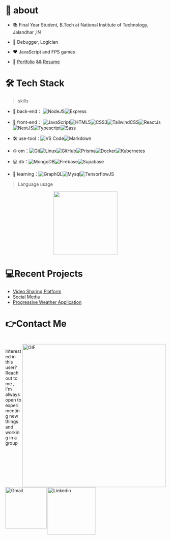 # 🚀 about

- 📚 Final Year Student, B.Tech at National Institute of Technology, Jalandhar ,IN
- 💬 Debugger, Logician
- ❤️ JavaScript and FPS games

- 🚀 [Portfolio]() && [Resume](https://docs.google.com/document/d/1kZ_5MpRZA8aIeyvnAqJ1LCsfqwsZGIk3/edit?usp=sharing&ouid=114570265389254188818&rtpof=true&sd=true)



# 🛠 Tech Stack

> skills

- 🔭 back-end： ![NodeJS](https://img.shields.io/badge/Node.js-339933.svg?style=for-the-badge&logo=nodedotjs&logoColor=white)![Express](https://img.shields.io/badge/Express-000000.svg?style=for-the-badge&logo=Express&logoColor=white)

- 👯 front-end： ![JavaScript](https://img.shields.io/badge/JavaScript-F7DF1E.svg?style=for-the-badge&logo=JavaScript&logoColor=black)![HTML5](https://img.shields.io/badge/HTML5-E34F26.svg?style=for-the-badge&logo=HTML5&logoColor=white)![CSS3](https://img.shields.io/badge/CSS3-1572B6.svg?style=for-the-badge&logo=CSS3&logoColor=white)![TailwindCSS](https://img.shields.io/badge/Tailwind%20CSS-06B6D4.svg?style=for-the-badge&logo=Tailwind-CSS&logoColor=white)![ReactJs](https://img.shields.io/badge/React-61DAFB.svg?style=for-the-badge&logo=React&logoColor=black)![NextJS](https://img.shields.io/badge/Next.js-000000.svg?style=for-the-badge&logo=nextdotjs&logoColor=white)![Typescript](https://img.shields.io/badge/TypeScript-3178C6.svg?style=for-the-badge&logo=TypeScript&logoColor=white)![Sass](https://img.shields.io/badge/Sass-CC6699.svg?style=for-the-badge&logo=Sass&logoColor=white)

- :hammer_and_wrench: use-tool：![VS Code](https://img.shields.io/badge/Visual%20Studio%20Code-007ACC.svg?style=for-the-badge&logo=Visual-Studio-Code&logoColor=white)![Markdown](https://img.shields.io/badge/Markdown-000000.svg?style=for-the-badge&logo=Markdown&logoColor=white)

- ⚙️ om：![Git](https://img.shields.io/badge/Git-F05032.svg?style=for-the-badge&logo=Git&logoColor=white)![Linux](https://img.shields.io/badge/Linux-FCC624.svg?style=for-the-badge&logo=Linux&logoColor=black)![GitHub](https://img.shields.io/badge/GitHub-181717.svg?style=for-the-badge&logo=GitHub&logoColor=white)![Prisma](https://img.shields.io/badge/Prisma-2D3748.svg?style=for-the-badge&logo=Prisma&logoColor=white)![Docker](https://img.shields.io/badge/Docker-2496ED.svg?style=for-the-badge&logo=Docker&logoColor=white)![Kubernetes](https://img.shields.io/badge/Kubernetes-326CE5.svg?style=for-the-badge&logo=Kubernetes&logoColor=white)

- 💻 db：![MongoDB](https://img.shields.io/badge/MongoDB-47A248.svg?style=for-the-badge&logo=MongoDB&logoColor=white)![Firebase](https://img.shields.io/badge/Firebase-FFCA28.svg?style=for-the-badge&logo=Firebase&logoColor=black)![Supabase](https://img.shields.io/badge/Supabase-3ECF8E.svg?style=for-the-badge&logo=Supabase&logoColor=white)

- 🌱 learning：![GraphQL](https://img.shields.io/badge/GraphQL-E10098.svg?style=for-the-badge&logo=GraphQL&logoColor=white)![Mysql](https://img.shields.io/badge/MySQL-4479A1.svg?style=for-the-badge&logo=MySQL&logoColor=white)![TensorflowJS](https://img.shields.io/badge/TensorFlow-FF6F00.svg?style=for-the-badge&logo=TensorFlow&logoColor=white)

  

> Language usage

<div align="center">
    <img height="200px" src="https://github-readme-stats-api-holic-x.vercel.app/api/top-langs/?username=ScriptedPranav&theme=gruvbox_light&layout=compact"/>
</div>



# 💻Recent Projects

<!-- BLOG-POST-LIST:START -->
- [Video Sharing Platform](https://github.com/ScriptedPranav/See-you)
- [Social Media](https://github.com/ScriptedPranav/mern_konnekt_api-client)
- [Progressive Weather Application](https://github.com/ScriptedPranav/WeatherApp)
<!-- BLOG-POST-LIST:END -->

# 👉Contact Me
<p>
 </br>


<img hight="320" width="450" align="right" alt="GIF" src="https://github.com/Xx-Ashutosh-xX/Xx-Ashutosh-xX/blob/master/assets/93195.gif">


Interested in this user? Reach out to me , I'm always open to experimenting new things and working in a group

<a href="mailto:scriptedpranav@gmail.com">
 <img align="left" alt="Gmail" width="130" hight="100" src="https://github.com/Xx-Ashutosh-xX/Xx-Ashutosh-xX/blob/master/assets/icons/gmail.png" />
</a>
<a href="https://www.linkedin.com/in/pranav-sinha-6b2792256">
  <img align="left" alt="Linkedin" width="150" hight="100" src="https://github.com/Xx-Ashutosh-xX/Xx-Ashutosh-xX/blob/master/assets/icons/linkedin.png" />

 </p>

